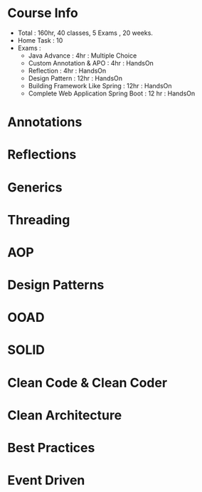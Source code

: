 # Course Info
- Total : 160hr, 40 classes, 5 Exams , 20 weeks.
- Home Task : 10
- Exams :
    - Java Advance : 4hr : Multiple Choice
    - Custom Annotation & APO : 4hr : HandsOn
    - Reflection  : 4hr : HandsOn
    - Design Pattern  : 12hr : HandsOn
    - Building Framework Like Spring : 12hr : HandsOn
    - Complete Web Application Spring Boot : 12 hr : HandsOn
  
# Annotations 

# Reflections 

# Generics 

# Threading 

# AOP 

# Design Patterns 

# OOAD

# SOLID

# Clean Code & Clean Coder 

# Clean Architecture 

# Best Practices 

# Event Driven 